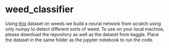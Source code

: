 # weed_classifier

Using [this](https://www.kaggle.com/fpeccia/weed-detection-in-soybean-crops) dataset on weeds we build a neural network from scratch using only numpy to detect different sorts of weed. To use on your local machine, please download the repository as well as the dataset from kaggle. Place the dataset in the same folder as the jupyter notebook to run the code.
